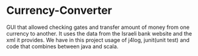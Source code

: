 # Currency-Converter
GUI that allowed checking gates and transfer amount of money from one currency to another.
It uses the data from the Israeli bank website and the xml it provides.
We have in this project usage of j4log, junit(unit test) and code that combines between java and scala.
